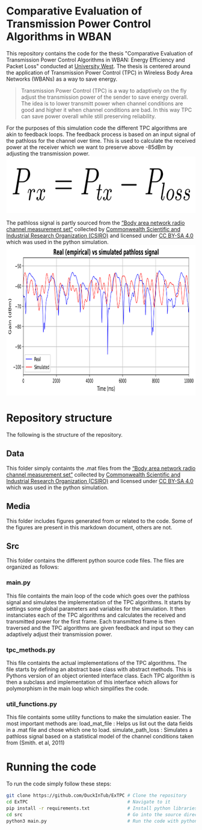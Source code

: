 # Comparative Evaluation of Transmission Power Control Algorithms in WBAN

This repository contains the code for the thesis "Comparative Evaluation of Transmission Power Control Algorithms in WBAN: Energy
Efficiency and Packet Loss" conducted at [University West](https://www.hv.se/en/).
The thesis is centered around the application of Transmission Power Control (TPC) in Wireless Body Area Networks (WBANs) as a way to save energy.

> Transmission Power Control (TPC) is a way to adaptively on the fly adjust the transmission power of the sender to save energy overall.
> The idea is to lower transmitt power when channel conditions are good and higher it when channel conditions are bad.
> In this way TPC can save power overall while still preserving reliability.

For the purposes of this simulation code the different TPC algorithms are akin to feedback loops.
The feedback process is based on an input signal of the pathloss for the channel over time. 
This is used to calculate the received power at the receiver which we want to preserve above -85dBm by adjusting the transmission power.
<img src="media/equation.png" alt="Equation used for the feedback loop" width="600" height="150">

The pathloss signal is partly sourced from  the [“Body area network radio channel measurement set”](https://data.csiro.au/collection/csiro:18350v1) collected by 
[Commonwealth Scientific and Industrial Research Organization (CSIRO)](https://data.csiro.au/) and licensed under [CC BY-SA 4.0](https://creativecommons.org/licenses/by-sa/4.0/) which was used in the python simulation. 
<img src="media/real_vs_simulated.png" alt="Real vs simulated path loss signal" width="1000" height="400">

# Repository structure
The following is the structure of the repository.

## Data
This folder simply containts the .mat files from the [“Body area network radio channel measurement set”](https://data.csiro.au/collection/csiro:18350v1) collected by 
[Commonwealth Scientific and Industrial Research Organization (CSIRO)](https://data.csiro.au/) and licensed under [CC BY-SA 4.0](https://creativecommons.org/licenses/by-sa/4.0/) which was used in the python simulation.
## Media
This folder includes figures generated from or related to the code. Some of the figures are present in this markdown document, others are not.
## Src
This folder contains the different python source code files. The files are organized as follows:

### main.py
This file containts the main loop of the code which goes over the pathloss signal and simulates the implementation of the TPC algorithms.
It starts by settings some global parameters and variables for the simulation.
It then instanciates each of the TPC algorithms and calculates the received and transmitted power for the first frame.
Each transmitted frame is then traversed and the TPC algorithms are given feedback and input so they can adaptively adjust their transmission power.

### tpc_methods.py
This file containts the actual implementations of the TPC algorithms.
The file starts by defining an abstract base class with abstract methods. This is Pythons version of an object oriented interface class.
Each TPC algorithm is then a subclass and implementation of this interface which allows for polymorphism in the main loop which simplifies the code.

### util_functions.py
This file containts some utility functions to make the simulation easier. The most important methods are:
load_mat_file
: Helps us list out the data fields in a .mat file and chose which one to load.
simulate_path_loss
: Simulates a pathloss signal based on a statistical model of the channel conditions taken from (Smith. et al, 2011)

# Running the code
To run the code simply follow these steps:

```bash
git clone https://github.com/DuckInTub/ExTPC # Clone the repository
cd ExTPC                                     # Navigate to it
pip install -r requirements.txt              # Install python libraries
cd src                                       # Go into the source directory
python3 main.py                              # Run the code with python
```

